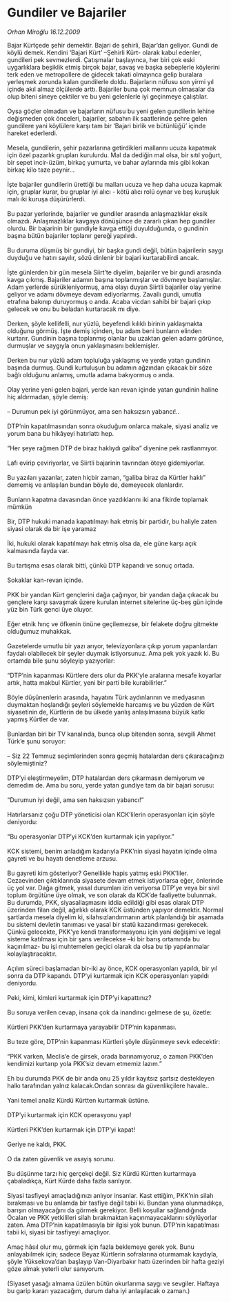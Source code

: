 # Gundiler ve Bajariler

*Orhan Miroğlu 16.12.2009*

<div class="taraf_structure_2col_1zq">
<div class="margen_n">



 <p>Bajar Kürtçede şehir demektir. Bajari de şehirli, Bajar’dan geliyor. Gundi de köylü demek. Kendini ‘Bajari Kürt’ –Şehirli Kürt- olarak kabul edenler, gundileri pek sevmezlerdi. Çatışmalar başlayınca, her biri çok eski uygarlıklara beşiklik etmiş birçok bajar, savaş ve başka sebeplerle köylerini terk eden ve metropollere de gidecek takati olmayınca gelip buralara yerleşmek zorunda kalan gundilerle doldu. Bajarların nüfusu son yirmi yıl içinde akıl almaz ölçülerde arttı. Bajariler buna çok memnun olmasalar da olup biteni sineye çektiler ve bu yeni gelenlerle iyi geçinmeye çalıştılar. <br/><br/>Oysa göçler olmadan ve bajarların nüfusu bu yeni gelen gundilerin lehine değişmeden çok önceleri, bajariler, sabahın ilk saatlerinde şehre gelen gundilere yani köylülere karşı tam bir ‘Bajari birlik ve bütünlüğü’ içinde hareket ederlerdi. <br/><br/>Mesela, gundilerin, şehir pazarlarına getirdikleri mallarını ucuza kapatmak için özel pazarlık grupları kurulurdu. Mal da dediğin mal olsa, bir sıtıl yoğurt, bir sepet incir-üzüm, birkaç yumurta, ve bahar aylarında mis gibi kokan birkaç kilo taze peynir... <br/><br/>İşte bajariler gundilerin ürettiği bu malları ucuza ve hep daha ucuza kapmak için, gruplar kurar, bu gruplar iyi alıcı - kötü alıcı rolü oynar ve beş kuruşluk malı iki kuruşa düşürürlerdi. <br/><br/>Bu pazar yerlerinde, bajariler ve gundiler arasında anlaşmazlıklar eksik olmazdı. Anlaşmazlıklar kavgaya dönüşünce de zararlı çıkan hep gundiler olurdu. Bir bajarinin bir gundiyle kavga ettiği duyulduğunda, o gundinin başına bütün bajariler toplanır gereği yapılırdı. <br/><br/>Bu duruma düşmüş bir gundiyi, bir başka gundi değil, bütün bajarilerin saygı duyduğu ve hatırı sayılır, sözü dinlenir bir bajari kurtarabilirdi ancak. <br/><br/>İşte günlerden bir gün mesela Siirt’te diyelim, bajariler ve bir gundi arasında kavga çıkmış. Bajariler adamın başına toplanmışlar ve dövmeye başlamışlar. Adam yerlerde sürükleniyormuş, ama olayı duyan Siirtli bajariler olay yerine geliyor ve adamı dövmeye devam ediyorlarmış. Zavallı gundi, umutla etrafına bakınıp duruyormuş o anda. Acaba vicdan sahibi bir bajari çıkıp gelecek ve onu bu beladan kurtaracak mı diye.<br/><br/>Derken, şöyle kellifelli, nur yüzlü, beyefendi kılıklı birinin yaklaşmakta olduğunu görmüş. İşte demiş içinden, bu adam beni bunların elinden kurtarır. Gundinin başına toplanmış olanlar bu uzaktan gelen adamı görünce, durmuşlar ve saygıyla onun yaklaşmasını beklemişler. <br/><br/>Derken bu nur yüzlü adam topluluğa yaklaşmış ve yerde yatan gundinin başında durmuş. Gundi kurtuluşun bu adamın ağzından çıkacak bir söze bağlı olduğunu anlamış, umutla adama bakıyormuş o anda. <br/><br/>Olay yerine yeni gelen bajari, yerde kan revan içinde yatan gundinin haline hiç aldırmadan, şöyle demiş: <br/><br/>– Durumun pek iyi görünmüyor, ama sen haksızsın yabancı!.. <br/><br/>DTP’nin kapatılmasından sonra okuduğum onlarca makale, siyasi analiz ve yorum bana bu hikâyeyi hatırlattı hep. <br/><br/>“Her şeye rağmen DTP de biraz haklıydı galiba” diyenine pek rastlanmıyor. <br/><br/>Lafı evirip çeviriyorlar, ve Siirtli bajarinin tavrından öteye gidemiyorlar. <br/><br/>Bu yazıları yazanlar, zaten hiçbir zaman, “galiba biraz da Kürtler haklı” dememiş ve anlaşılan bundan böyle de, demeyecek olanlardır. <br/><br/>Bunların kapatma davasından önce yazdıklarını iki ana fikirde toplamak mümkün <br/><br/>Bir, DTP hukuki manada kapatılmayı hak etmiş bir partidir, bu haliyle zaten siyasi olarak da bir işe yaramaz <br/><br/>İki, hukuki olarak kapatılmayı hak etmiş olsa da, ele güne karşı açık kalmasında fayda var. <br/><br/>Bu tartışma esas olarak bitti, çünkü DTP kapandı ve sonuç ortada. <br/><br/>Sokaklar kan-revan içinde. <br/><br/>PKK bir yandan Kürt gençlerini dağa çağırıyor, bir yandan dağa çıkacak bu gençlere karşı savaşmak üzere kurulan internet sitelerine üç-beş gün içinde yüz bin Türk genci üye oluyor. <br/><br/>Eğer etnik hınç ve öfkenin önüne geçilemezse, bir felakete doğru gitmekte olduğumuz muhakkak. <br/><br/>Gazetelerde umutlu bir yazı arıyor, televizyonlara çıkıp yorum yapanlardan faydalı olabilecek bir şeyler duymak istiyorsunuz. Ama pek yok yazık ki. Bu ortamda bile şunu söyleyip yazıyorlar: <br/><br/>“DTP’nin kapanması Kürtlere ders olur da PKK’yle aralarına mesafe koyarlar artık, hatta makbul Kürtler, yeni bir parti bile kurabilirler.” <br/><br/>Böyle düşünenlerin arasında, hayatını Türk aydınlarının ve medyasının duymaktan hoşlandığı şeyleri söylemekle harcamış ve bu yüzden de Kürt siyasetinin de, Kürtlerin de bu ülkede yanlış anlaşılmasına büyük katkı yapmış Kürtler de var. <br/><br/>Bunlardan biri bir TV kanalında, bunca olup bitenden sonra, sevgili Ahmet Türk’e şunu soruyor: <br/><br/>– Siz 22 Temmuz seçimlerinden sonra geçmiş hatalardan ders çıkaracağınızı söylemiştiniz? <br/><br/>DTP’yi eleştirmeyelim, DTP hatalardan ders çıkarmasın demiyorum ve demedim de. Ama bu soru, yerde yatan gundiye tam da bir bajari sorusu: <br/><br/>“Durumun iyi değil, ama sen haksızsın yabancı!” <br/><br/>Hatırlarsanız çoğu DTP yöneticisi olan KCK’lilerin operasyonları için şöyle deniyordu: <br/><br/>“Bu operasyonlar DTP’yi KCK’den kurtarmak için yapılıyor.” <br/><br/>KCK sistemi, benim anladığım kadarıyla PKK’nin siyasi hayatın içinde olma gayreti ve bu hayatı denetleme arzusu. <br/><br/>Bu gayreti kim gösteriyor? Genellikle hapis yatmış eski PKK’liler. Cezaevinden çıktıklarında siyasete devam etmek istiyorlarsa eğer, önlerinde üç yol var. Dağa gitmek, yasal durumları izin veriyorsa DTP’ye veya bir sivil toplum örgütüne üye olmak, ve son olarak da KCK’de faaliyette bulunmak. Bu durumda, PKK, siyasallaşmasını iddia edildiği gibi esas olarak DTP üzerinden filan değil, ağırlıklı olarak KCK üstünden yapıyor demektir. Normal şartlarda mesela diyelim ki, silahsızlandırmanın artık planlandığı bir aşamada bu sistemi devletin tanıması ve yasal bir statü kazandırması gerekecek. Çünkü gelecekte, PKK’ye kendi transformasyonu için yani değişimi ve legal sisteme katılması için bir şans verilecekse –ki bir barış ortamında bu kaçınılmaz- bu işi muhtemelen geçici olarak da olsa bu tip yapılanmalar kolaylaştıracaktır. <br/><br/>Açılım süreci başlamadan bir-iki ay önce, KCK operasyonları yapıldı, bir yıl sonra da DTP kapandı. DTP’yi kurtarmak için KCK operasyonları yapıldı deniyordu. <br/><br/>Peki, kimi, kimleri kurtarmak için DTP’yi kapattınız? <br/><br/>Bu soruya verilen cevap, insana çok da inandırıcı gelmese de şu, özetle: <br/><br/>Kürtleri PKK’den kurtarmaya yarayabilir DTP’nin kapanması. <br/><br/>Bu teze göre, DTP’nin kapanması Kürtleri şöyle düşünmeye sevk edecektir: <br/><br/>“PKK varken, Meclis’e de girsek, orada barınamıyoruz, o zaman PKK’den kendimizi kurtarıp yola PKK’siz devam etmemiz lazım.” <br/><br/>Eh bu durumda PKK de bir anda onu 25 yıldır kayıtsız şartsız destekleyen halkı tarafından yalnız kalacak.Ondan sonrası da güvenlikçilere havale.. <br/><br/>Yani temel analiz Kürdü Kürtten kurtarmak üstüne. <br/><br/>DTP’yi kurtarmak için KCK operasyonu yap! <br/><br/>Kürtleri PKK’den kurtarmak için DTP’yi kapat! <br/><br/>Geriye ne kaldı, PKK. <br/><br/>O da zaten güvenlik ve asayiş sorunu. <br/><br/>Bu düşünme tarzı hiç gerçekçi değil. Siz Kürdü Kürtten kurtarmaya çabaladıkça, Kürt Kürde daha fazla sarılıyor. <br/><br/>Siyasi tasfiyeyi amaçladığınızı anlıyor insanlar. Kast ettiğim, PKK’nin silah bırakması ve bu anlamda bir tasfiye değil tabii ki. Bundan yana olunmadıkça, barışın olmayacağını da görmek gerekiyor. Belli koşullar sağlandığında Öcalan ve PKK yetkilileri silah bırakmaktan kaçınmayacaklarını söylüyorlar zaten. Ama DTP’nin kapatılmasıyla bir ilgisi yok bunun. DTP’nin kapatılması tabii ki, siyasi bir tasfiyeyi amaçlıyor. <br/><br/>Amaç hâsıl olur mu, görmek için fazla beklemeye gerek yok. Bunu anlayabilmek için; sadece Beyaz Kürtlerin sofralarına oturmamak kaydıyla, şöyle Yüksekova’dan başlayıp Van-Diyarbakır hattı üzerinden bir hafta geziyi göze almak yeterli olur sanıyorum. <br/><br/>(Siyaset yasağı almama üzülen bütün okurlarıma saygı ve sevgiler. Haftaya bu garip kararı yazacağım, durum daha iyi anlaşılacak o zaman.)</p>
<br/>
<br/>
<br/>



<br/>


<div id="taraf_not">
</div>

</div>


</div>
